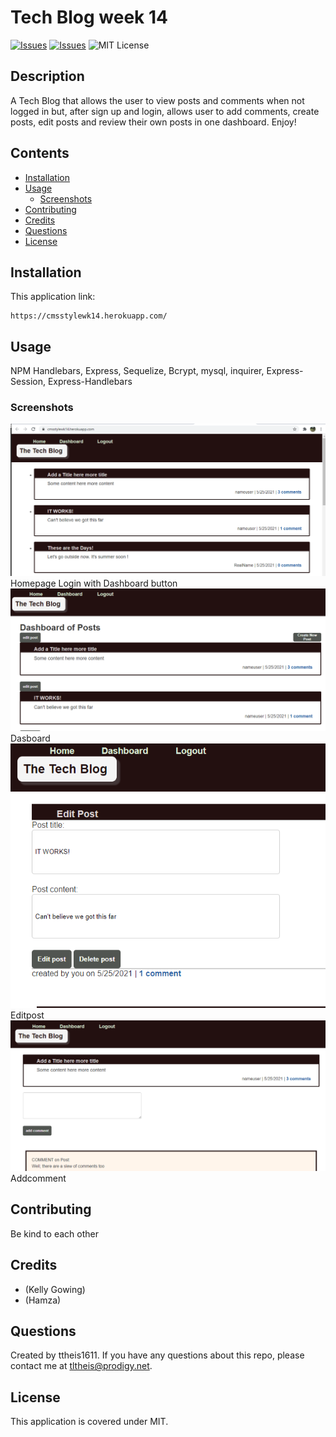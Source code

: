 # Tech Blog week 14
[![Issues](https://img.shields.io/github/issues/ttheis1611/CMSstyleWK14)](https://github.com/ttheis1611/CMSstyleWK14/issues) [![Issues](https://img.shields.io/github/contributors/ttheis1611/CMSstyleWK14)](https://github.com/ttheis1611/CMSstyleWK14/graphs/contributors) ![MIT License](https://img.shields.io/badge/license-MIT-blue)


## Description
A Tech Blog that allows the user to view posts and comments when not logged in but, after sign up and login, allows user to add comments, create posts, edit posts and review their own posts in one dashboard. Enjoy!

## Contents
* [Installation](#installation)
* [Usage](#usage)
   * [Screenshots](#screenshots)
* [Contributing](#contributing)
* [Credits](#credits)
* [Questions](#questions)
* [License](#license)


## Installation
This application link:
```
https://cmsstylewk14.herokuapp.com/

```
  
## Usage 
NPM Handlebars, Express, Sequelize, Bcrypt, mysql, inquirer, Express-Session, Express-Handlebars 
  
### Screenshots
![Techblog](/images/Techblog.png)
Homepage Login with Dashboard button 
![Dashboard](/images/Dashboard.PNG)
Dasboard 
![editpost](/images/editpost.PNG)
Editpost 
![Addcomment](/images/Addcomment.PNG)
Addcomment 


## Contributing
Be kind to each other
  
## Credits
* (Kelly Gowing)
* (Hamza)

  
## Questions
Created by ttheis1611. 
      If you have any questions about this repo, please contact me at tltheis@prodigy.net.
  
## License
This application is covered under MIT.
